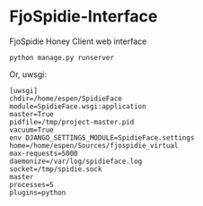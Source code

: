 FjoSpidie-Interface
===================

FjoSpidie Honey Client web interface

`python manage.py runserver`

Or, uwsgi: 

    [uwsgi]
    chdir=/home/espen/SpidieFace
    module=SpidieFace.wsgi:application
    master=True
    pidfile=/tmp/project-master.pid
    vacuum=True
    env DJANGO_SETTINGS_MODULE=SpidieFace.settings
    home=/home/espen/Sources/fjospidie_virtual
    max-requests=5000
    daemonize=/var/log/spidieface.log
    socket=/tmp/spidie.sock
    master
    processes=5
    plugins=python

